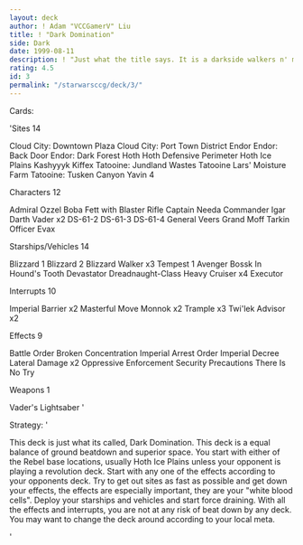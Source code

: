 ```yaml
---
layout: deck
author: ! Adam "VCCGamerV" Liu
title: ! "Dark Domination"
side: Dark
date: 1999-08-11
description: ! "Just what the title says. It is a darkside walkers n' mains deck that has a lot of power to it."
rating: 4.5
id: 3
permalink: "/starwarsccg/deck/3/"
---
```

Cards: 

'Sites 14

Cloud City: Downtown Plaza
Cloud City: Port Town District
Endor
Endor: Back Door
Endor: Dark Forest
Hoth
Hoth Defensive Perimeter
Hoth Ice Plains
Kashyyyk
Kiffex
Tatooine: Jundland Wastes
Tatooine Lars' Moisture Farm
Tatooine: Tusken Canyon
Yavin 4

Characters 12

Admiral Ozzel
Boba Fett with Blaster Rifle
Captain Needa
Commander Igar
Darth Vader x2
DS-61-2
DS-61-3
DS-61-4
General Veers
Grand Moff Tarkin
Officer Evax

Starships/Vehicles 14

Blizzard 1
Blizzard 2
Blizzard Walker x3
Tempest 1
Avenger
Bossk In Hound's Tooth
Devastator
Dreadnaught-Class Heavy Cruiser x4
Executor

Interrupts 10

Imperial Barrier x2
Masterful Move
Monnok x2
Trample x3
Twi'lek Advisor x2

Effects 9

Battle Order
Broken Concentration
Imperial Arrest Order
Imperial Decree
Lateral Damage x2
Oppressive Enforcement
Security Precautions
There Is No Try

Weapons 1

Vader's Lightsaber '

Strategy: '

This deck is just what its called, Dark Domination. This deck is a equal balance of ground beatdown and superior space. You start with either of the Rebel base locations, usually Hoth Ice Plains unless your opponent is playing a revolution deck. Start with any one of the effects according to your opponents deck. Try to get out sites as fast as possible and get down your effects, the effects are especially important, they are your "white blood cells". Deploy your starships and vehicles and start force draining. With all the effects and interrupts, you are not at any risk of beat down by any deck.
You may want to change the deck around according to your local meta.

'
